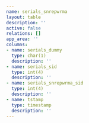 ```yaml
---
name: serials_snrepwrma
layout: table
description: ''
active: false
relations: []
app_area: ''
columns:
- name: serials_dummy
  type: char(1)
  description: ''
- name: serials_sid
  type: int(4)
  description: ''
- name: serials_snrepwrma_sid
  type: int(4)
  description: ''
- name: tstamp
  type: timestamp
  description: ''
---
```


